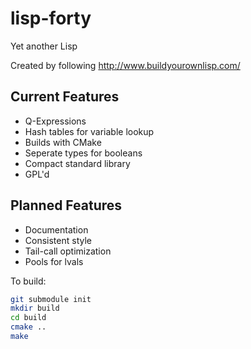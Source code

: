 lisp-forty
==========

Yet another Lisp

Created by following http://www.buildyourownlisp.com/

Current Features
----------------
* Q-Expressions
* Hash tables for variable lookup
* Builds with CMake
* Seperate types for booleans
* Compact standard library
* GPL'd

Planned Features
----------------
* Documentation
* Consistent style
* Tail-call optimization
* Pools for lvals

To build:

```bash
git submodule init
mkdir build
cd build
cmake ..
make
```
